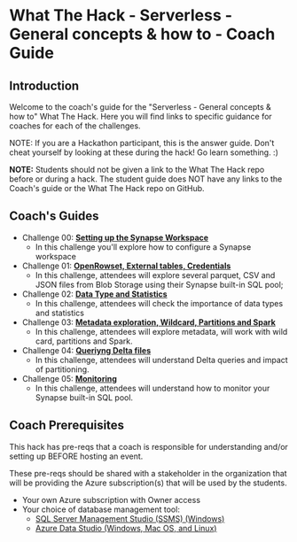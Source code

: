 # What The Hack - Serverless - General concepts & how to - Coach Guide

## Introduction
Welcome to the coach's guide for the "Serverless - General concepts & how to" What The Hack. 
Here you will find links to specific guidance for coaches for each of the challenges.

NOTE: If you are a Hackathon participant, this is the answer guide. Don't cheat yourself by looking at these during the hack! Go learn something. :)

**NOTE:** Students should not be given a link to the What The Hack repo before or during a hack. The student guide does NOT have any links to the Coach's guide or the What The Hack repo on GitHub.

## Coach's Guides
- Challenge 00: **[Setting up the Synapse Workspace](./Solution-00.md)**
  - In this challenge you'll explore how to configure a Synapse workspace
- Challenge 01: **[OpenRowset, External tables, Credentials](./Solution-01.md)**
  - In this challenge, attendees will explore several parquet, CSV and JSON files from Blob Storage using their Synapse built-in SQL pool; 
- Challenge 02: **[Data Type and Statistics](./Solution-02.md)**
  - In this challenge, attendees will check the importance of data types and statistics 
- Challenge 03: **[Metadata exploration, Wildcard, Partitions and Spark](./Solution-03.md)**
  -  In this challenge, attendees will explore metadata, will work with wild card, partitions and Spark.
- Challenge 04: **[Queriyng Delta files](./Solution-04.md)**
  - In this challenge, attendees will understand Delta queries and impact of partitioning.
- Challenge 05: **[Monitoring](./Solution-05.md)**
  - In this challenge, attendees will understand how to monitor your Synapse built-in SQL pool.


## Coach Prerequisites 
This hack has pre-reqs that a coach is responsible for understanding and/or setting up BEFORE hosting an event.

These pre-reqs should be shared with a stakeholder in the organization that will be providing the Azure subscription(s) that will be used by the students.

- Your own Azure subscription with Owner access
- Your choice of database management tool:
  - [SQL Server Management Studio (SSMS) (Windows)](https://docs.microsoft.com/en-us/sql/ssms/download-sql-server-management-studio-ssms?view=sql-server-ver15)
  - [Azure Data Studio (Windows, Mac OS, and Linux)](https://docs.microsoft.com/en-us/sql/azure-data-studio/download-azure-data-studio?view=sql-server-ver15)
